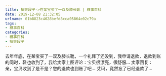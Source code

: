 ```yaml
---
title: 搞笑段子->在某宝买了一双及膝长靴 | 糗事百科
date: 2019-12-08 21:32:05
urlname: 01b8823c4628befd8cca05864e02c79a
tags: 
- 糗事百科
categories:
- 糗事百科
- 搞笑段子
---
```

去年年底，在某宝买了一双及膝长靴，一个礼拜了还没到，我申请退款，退款到账的同时，鞋也收到了，我给卖家上图评论：宝贝很漂亮，很舒服… 卖家回复：亲，宝贝收到了是不是？您的退款也到账了吧… 艾玛，竟然忘了已经退款了…


